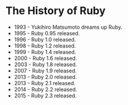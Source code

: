 # The History of Ruby

* 1993 - Yukihiro Matsumoto dreams up Ruby.
* 1995 - Ruby 0.95 released.
* 1996 - Ruby 1.0 released.
* 1998 - Ruby 1.2 released.
* 1999 - Ruby 1.4 released.
* 2000 - Ruby 1.6 released.
* 2003 - Ruby 1.8 released.
* 2007 - Ruby 1.9 released.
* 2013 - Ruby 2.0 released.
* 2013 - Ruby 2.1 released.
* 2014 - Ruby 2.2 released.
* 2015 - Ruby 2.3 released.
